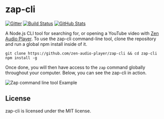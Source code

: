 # zap-cli

[![Gitter](https://badges.gitter.im/Join%20Chat.svg)](https://gitter.im/zen-audio-player/zen-audio-player.github.io?utm_source=badge&utm_medium=badge&utm_campaign=pr-badge)
[![Build Status](https://travis-ci.org/zen-audio-player/zen-audio-player.github.io.svg?branch=master)](https://travis-ci.org/zen-audio-player/zen-audio-player.github.io)
[![GitHub Stats](https://img.shields.io/badge/github-stats-ff5500.svg)](http://githubstats.com/zen-audio-player/zen-audio-player.github.io)

A Node.js CLI tool for searching for, or opening a YouTube video with [Zen Audio Player](https://github.com/zen-audio-player/zen-audio-player.github.io). To use the zap-cli command-line tool, clone the repository and run a global npm install inside of it.

```shell
git clone https://github.com/zen-audio-player/zap-cli && cd zap-cli
npm install -g
```

Once done, you will then have access to the `zap` command globally throughout your computer. Below, you can see the zap-cli in action.

![Zap command line tool Example](http://recordit.co/RnfhYEq1Hp.gif)


## License

zap-cli is licensed under the MIT license.
